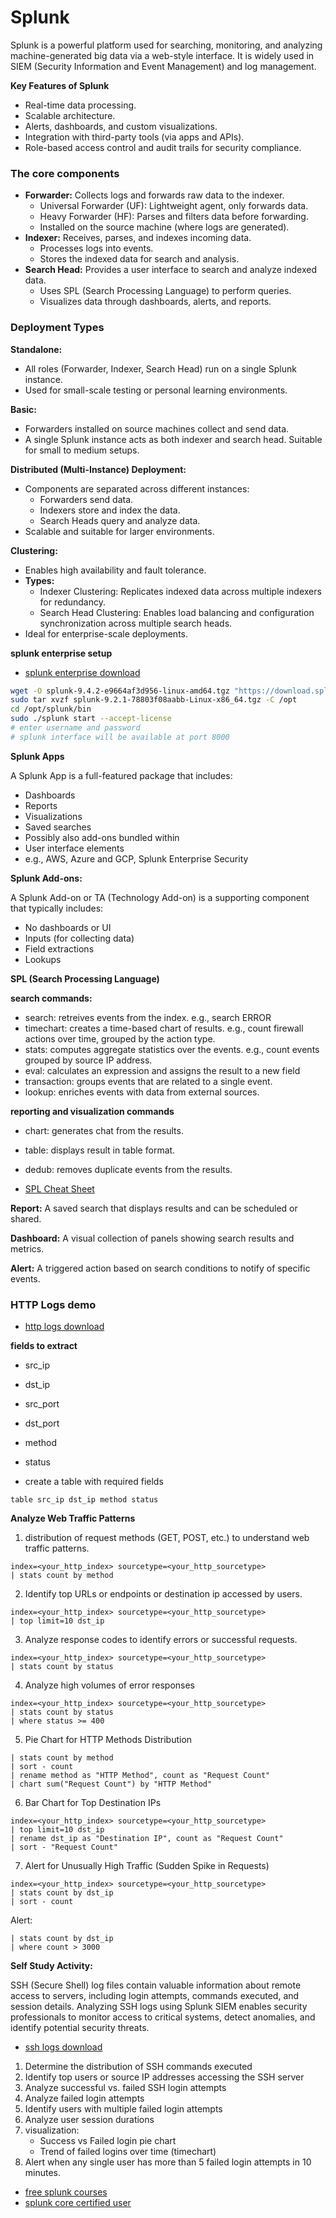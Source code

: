 # Splunk


Splunk is a powerful platform used for searching, monitoring, and analyzing machine-generated big data via a web-style interface. It is widely used in SIEM (Security Information and Event Management) and log management.

**Key Features of Splunk**

- Real-time data processing.
- Scalable architecture.
- Alerts, dashboards, and custom visualizations.
- Integration with third-party tools (via apps and APIs).
- Role-based access control and audit trails for security compliance.


### The core components

- **Forwarder:** Collects logs and forwards raw data to the indexer.
  - Universal Forwarder (UF): Lightweight agent, only forwards data.
  - Heavy Forwarder (HF): Parses and filters data before forwarding.
  - Installed on the source machine (where logs are generated).
- **Indexer:** Receives, parses, and indexes incoming data.
  - Processes logs into events.
  - Stores the indexed data for search and analysis.
- **Search Head:** Provides a user interface to search and analyze indexed data.
  - Uses SPL (Search Processing Language) to perform queries.
  - Visualizes data through dashboards, alerts, and reports.



### Deployment Types


**Standalone:** 

- All roles (Forwarder, Indexer, Search Head) run on a single Splunk instance. 
- Used for small-scale testing or personal learning environments.

**Basic:** 

- Forwarders installed on source machines collect and send data. 
- A single Splunk instance acts as both indexer and search head. Suitable for small to medium setups.

**Distributed (Multi-Instance) Deployment:** 

- Components are separated across different instances:
  - Forwarders send data.
  - Indexers store and index the data.
  - Search Heads query and analyze data.
- Scalable and suitable for larger environments.

**Clustering:**

- Enables high availability and fault tolerance.
- **Types:**
  - Indexer Clustering: Replicates indexed data across multiple indexers for redundancy.
  - Search Head Clustering: Enables load balancing and configuration synchronization across multiple search heads.
- Ideal for enterprise-scale deployments.


**splunk enterprise setup**


- [splunk enterprise download](https://www.splunk.com/en_us/download/splunk-enterprise.html?locale=en_us)

```bash
wget -O splunk-9.4.2-e9664af3d956-linux-amd64.tgz "https://download.splunk.com/products/splunk/releases/9.4.2/linux/splunk-9.4.2-e9664af3d956-linux-amd64.tgz"
sudo tar xvzf splunk-9.2.1-78803f08aabb-Linux-x86_64.tgz -C /opt
cd /opt/splunk/bin
sudo ./splunk start --accept-license
# enter username and password
# splunk interface will be available at port 8000
```

**Splunk Apps**

A Splunk App is a full-featured package that includes:

- Dashboards
- Reports
- Visualizations
- Saved searches
- Possibly also add-ons bundled within
- User interface elements
- e.g., AWS, Azure and GCP, Splunk Enterprise Security

**Splunk Add-ons:**

A Splunk Add-on or TA (Technology Add-on) is a supporting component that typically includes:

- No dashboards or UI
- Inputs (for collecting data)
- Field extractions
- Lookups


**SPL (Search Processing Language)**

**search commands:**

- search: retreives events from the index. e.g., search ERROR
- timechart: creates a time-based chart of results. e.g., count firewall actions over time, grouped by the action type.
- stats: computes aggregate statistics over the events. e.g., count events grouped by source IP address.
- eval: calculates an expression and assigns the result to a new field
- transaction: groups events that are related to a single event.
- lookup: enriches events with data from external sources.

**reporting and visualization commands**

- chart: generates chat from the results.
- table: displays result in table format.
- dedub: removes duplicate events from the results.


- [SPL Cheat Sheet](https://www.splunk.com/en_us/blog/learn/splunk-cheat-sheet-query-spl-regex-commands.html)


**Report:** A saved search that displays results and can be scheduled or shared.

**Dashboard:** A visual collection of panels showing search results and metrics.

**Alert:** A triggered action based on search conditions to notify of specific events.

### HTTP Logs demo

- [http logs download](https://www.secrepo.com/maccdc2012/http.log.gz)

**fields to extract**

- src_ip
- dst_ip
- src_port
- dst_port
- method
- status


- create a table with required fields

```
table src_ip dst_ip method status

```


**Analyze Web Traffic Patterns**


1. distribution of request methods (GET, POST, etc.) to understand web traffic patterns.

```
index=<your_http_index> sourcetype=<your_http_sourcetype>
| stats count by method
```

2. Identify top URLs or endpoints or destination ip accessed by users.

```
index=<your_http_index> sourcetype=<your_http_sourcetype>
| top limit=10 dst_ip
```

3. Analyze response codes to identify errors or successful requests.

```
index=<your_http_index> sourcetype=<your_http_sourcetype>
| stats count by status
```

4. Analyze high volumes of error responses

```
index=<your_http_index> sourcetype=<your_http_sourcetype>
| stats count by status
| where status >= 400
```

5. Pie Chart for HTTP Methods Distribution


```
| stats count by method
| sort - count
| rename method as "HTTP Method", count as "Request Count"
| chart sum("Request Count") by "HTTP Method"
```

6. Bar Chart for Top Destination IPs

```
index=<your_http_index> sourcetype=<your_http_sourcetype>
| top limit=10 dst_ip
| rename dst_ip as "Destination IP", count as "Request Count"
| sort - "Request Count"

```

7. Alert for Unusually High Traffic (Sudden Spike in Requests)


```
index=<your_http_index> sourcetype=<your_http_sourcetype>
| stats count by dst_ip
| sort - count
```
Alert:

```
| stats count by dst_ip
| where count > 3000
```


**Self Study Activity:**


SSH (Secure Shell) log files contain valuable information about remote access to servers, including login attempts, commands executed, and session details. Analyzing SSH logs using Splunk SIEM enables security professionals to monitor access to critical systems, detect anomalies, and identify potential security threats.


- [ssh logs download](https://www.secrepo.com/maccdc2012/ssh.log.gz)

1. Determine the distribution of SSH commands executed
2. Identify top users or source IP addresses accessing the SSH server
3. Analyze successful vs. failed SSH login attempts
4. Analyze failed login attempts
5. Identify users with multiple failed login attempts
6. Analyze user session durations
7. visualization: 
    - Success vs Failed login pie chart
    - Trend of failed logins over time (timechart)
8. Alert when any single user has more than 5 failed login attempts in 10 minutes.

-  [free splunk courses](https://www.splunk.com/en_us/training/course-catalog.html?sort=Newest&filters=filterGroup1FreeCourses)
-  [splunk core certified user](https://www.splunk.com/en_us/training/course-catalog.html?sort=Newest&filters=filterGroup1FreeCourses%2CfilterGroup2SplunkCoreCertifiedUser)













































